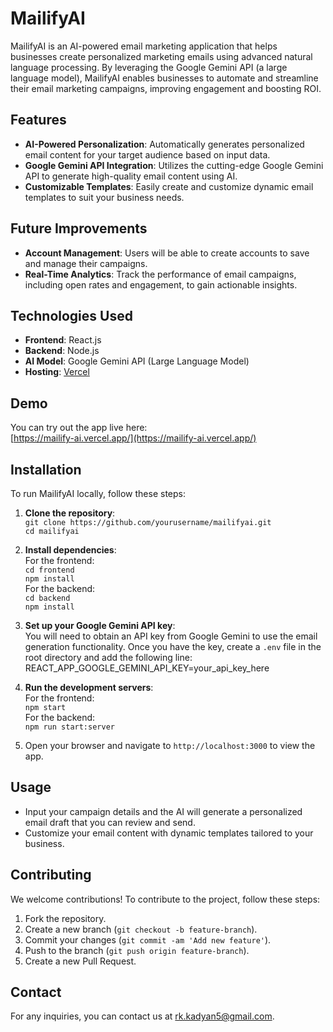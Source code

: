 # MailifyAI

MailifyAI is an AI-powered email marketing application that helps businesses create personalized marketing emails using advanced natural language processing. By leveraging the Google Gemini API (a large language model), MailifyAI enables businesses to automate and streamline their email marketing campaigns, improving engagement and boosting ROI.

## Features
- **AI-Powered Personalization**: Automatically generates personalized email content for your target audience based on input data.
- **Google Gemini API Integration**: Utilizes the cutting-edge Google Gemini API to generate high-quality email content using AI.
- **Customizable Templates**: Easily create and customize dynamic email templates to suit your business needs.

## Future Improvements
- **Account Management**: Users will be able to create accounts to save and manage their campaigns.
- **Real-Time Analytics**: Track the performance of email campaigns, including open rates and engagement, to gain actionable insights.

## Technologies Used
- **Frontend**: React.js
- **Backend**: Node.js
- **AI Model**: Google Gemini API (Large Language Model)
- **Hosting**: [Vercel](https://vercel.com)

## Demo
You can try out the app live here:  
[https://mailify-ai.vercel.app/](https://mailify-ai.vercel.app/)

## Installation
To run MailifyAI locally, follow these steps:
1. **Clone the repository**:  
   `git clone https://github.com/yourusername/mailifyai.git`  
   `cd mailifyai`

2. **Install dependencies**:  
   For the frontend:  
   `cd frontend`  
   `npm install`  
   For the backend:  
   `cd backend`  
   `npm install`

3. **Set up your Google Gemini API key**:  
   You will need to obtain an API key from Google Gemini to use the email generation functionality. Once you have the key, create a `.env` file in the root directory and add the following line:
    REACT_APP_GOOGLE_GEMINI_API_KEY=your_api_key_here

4. **Run the development servers**:  
For the frontend:  
`npm start`  
For the backend:  
`npm run start:server`

5. Open your browser and navigate to `http://localhost:3000` to view the app.

## Usage
- Input your campaign details and the AI will generate a personalized email draft that you can review and send.
- Customize your email content with dynamic templates tailored to your business.

## Contributing
We welcome contributions! To contribute to the project, follow these steps:
1. Fork the repository.
2. Create a new branch (`git checkout -b feature-branch`).
3. Commit your changes (`git commit -am 'Add new feature'`).
4. Push to the branch (`git push origin feature-branch`).
5. Create a new Pull Request.

## Contact
For any inquiries, you can contact us at [rk.kadyan5@gmail.com](mailto:rk.kadyan5@gmail.com).
